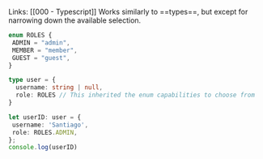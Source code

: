 Links: [[000 - Typescript]]
Works similarly to ==types==, but except for narrowing down the available selection.
```typescript
enum ROLES {
 ADMIN = "admin",
 MEMBER = "member",
 GUEST = "guest",
}

type user = {
  username: string | null,
  role: ROLES // This inherited the enum capabilities to choose from
}

let userID: user = {
 username: 'Santiago',
 role: ROLES.ADMIN,
};
console.log(userID)
```
